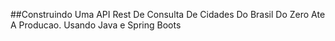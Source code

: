 ##Construindo Uma API Rest De Consulta De Cidades Do Brasil Do Zero Ate A Producao. Usando Java e Spring Boots


